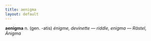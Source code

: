 ```yaml
---
title: aenigma
layout: default
---
```


**aenigma** n. (gen. -atis) *énigme, devinette — riddle, enigma — Rästel, Änigma*